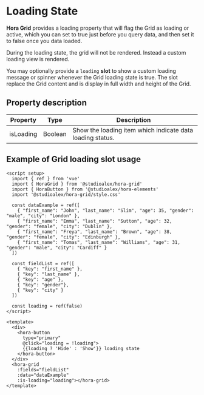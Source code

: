 # Loading State

**Hora Grid** provides a loading property that will flag the Grid as loading or active,
which you can set to true just before you query data, and then set it to false once you data loaded.

During the loading state, the grid will not be rendered. Instead a custom loading view is rendered.

You may optionally provide a `loading` **slot** to show a custom loading message or spinner whenever the Grid loading state is true.
The slot replace the Grid content and is display in full width and height of the Grid.

## Property description

| Property          | Type              | Description                                               |
| ----------------- | ----------------- | --------------------------------------------------------- |
| isLoading         | Boolean           | Show the loading item which indicate data loading status. |

## Example of Grid loading slot usage

<LoadingExample />

```vue
<script setup>
  import { ref } from 'vue'
  import { HoraGrid } from '@studioalex/hora-grid'
  import { HoraButton } from '@studioalex/hora-elements'
  import '@studioalex/hora-grid/style.css'

  const dataExample = ref([
    { "first_name": "John", "last_name": "Slim", "age": 35, "gender": "male", "city": "London" },
    { "first_name": "Emma", "last_name": "Sutton", "age": 32, "gender": "female", "city": "Dublin" },
    { "first_name": "Freya", "last_name": "Brown", "age": 38, "gender": "female", "city": "Edinburgh" },
    { "first_name": "Tomas", "last_name": "Williams", "age": 31, "gender": "male", "city": "Cardiff" }
  ])

  const fieldList = ref([
    { "key": "first_name" },
    { "key": "last_name" },
    { "key": "age" },
    { "key": "gender"},
    { "key": "city" }
  ])

  const loading = ref(false)
</script>

<template>
  <div>
    <hora-button
      type="primary"
      @click="loading = !loading">
      {{loading ? 'Hide' : 'Show'}} loading state
    </hora-button>
  </div>
  <hora-grid
    :fields="fieldList"
    :data="dataExample"
    :is-loading="loading"></hora-grid>
</template>
```

<script setup>
  import LoadingExample from './examples/LoadingExample.vue'
</script>
